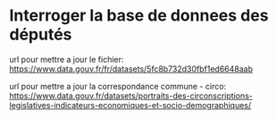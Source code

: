 # Interroger la base de donnees des députés

url pour mettre a jour le fichier: https://www.data.gouv.fr/fr/datasets/5fc8b732d30fbf1ed6648aab

url pour mettre a jour la correspondance commune - circo: https://www.data.gouv.fr/datasets/portraits-des-circonscriptions-legislatives-indicateurs-economiques-et-socio-demographiques/

